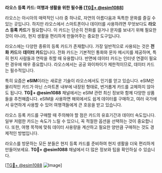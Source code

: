 **라오스 등록 카드: 여행과 생활을 위한 필수품 [[TG💪+ @esim1088](https://t.me/s/esim1088)]**

라오스는 아시아의 매력적인 나라 중 하나로, 자연의 아름다움과 독특한 문화를 즐길 수 있는 곳입니다. 하지만 라오스에서 스마트폰이나 데이터를 사용하려면 무엇보다도 **라오스 등록 카드**가 필요합니다. 이 카드는 단순히 전화를 걸거나 문자를 보내기 위해 필요한 것이 아니라, 현지 생활을 편리하게 만들어주는 중요한 도구입니다.

라오스에는 다양한 종류의 등록 카드가 존재합니다. 가장 일반적으로 사용되는 것은 **전화 카드**와 **데이터 카드**입니다. 전화 카드는 기본적인 통화와 문자 메시지를 제공하며, 특히 현지 사람들과 연락을 취할 때 유용합니다. 반면에 데이터 카드는 인터넷 연결이 필요한 경우에 매우 중요합니다. 라오스에서는 공공 와이파이가 제한적이므로, 데이터 카드는 필수적입니다.

특히 요즘은 **eSIM**이라는 새로운 기술이 라오스에서도 인기를 얻고 있습니다. eSIM은 물리적인 카드가 아닌 스마트폰 내부에 내장된 형태로, 번거롭게 카드를 교체하지 않아도 됩니다. **TG💪+ @esim1088** 채널에서는 eSIM 관련 최신 정보와 함께 다양한 상품들을 추천해줍니다. eSIM을 사용하면 해외에서도 쉽게 데이터를 구매하고, 여러 국가에서 유연하게 사용할 수 있어 여행객들에게 큰 호응을 받고 있습니다.

라오스 등록 카드를 구매할 때 주의해야 할 점은 카드의 유효기간과 데이터 속도입니다. 일부 저렴한 카드는 속도가 느릴 수 있으니, 꼭 적절한 옵션을 선택하는 것이 중요합니다. 또한, 여행 목적에 맞춰 데이터 사용량을 계산하고 필요한 양만큼 구매하는 것도 경제적인 방법입니다.

라오스를 방문하는 모든 분들은 현지 등록 카드를 준비하여 현지 생활을 더욱 편리하게 만들어보세요. **TG💪+ @esim1088** 채널에서 더 많은 정보와 팁을 확인하실 수 있습니다.

[[TG💪+ @esim1088](https://t.me/s/esim1088) ![Image](https://i.postimg.cc/Y0z9fWf4/image.png)]